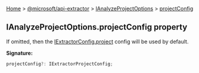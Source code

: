 [Home](./index) &gt; [@microsoft/api-extractor](./api-extractor.md) &gt; [IAnalyzeProjectOptions](./api-extractor.ianalyzeprojectoptions.md) &gt; [projectConfig](./api-extractor.ianalyzeprojectoptions.projectconfig.md)

## IAnalyzeProjectOptions.projectConfig property

If omitted, then the [IExtractorConfig.project](./api-extractor.iextractorconfig.project.md) config will be used by default.

<b>Signature:</b>

```typescript
projectConfig?: IExtractorProjectConfig;
```
